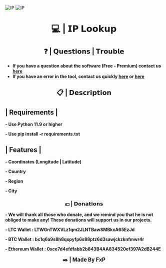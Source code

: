 ![IP](https://i.goopics.net/ggw8xk.png)
![IP](https://i.goopics.net/wyj1kg.png)

<h1 align="center">💻 | 𝗜𝗣 𝗟𝗼𝗼𝗸𝘂𝗽</h1>

<h2 align="center">❓ | 𝗤𝘂𝗲𝘀𝘁𝗶𝗼𝗻𝘀 | 𝗧𝗿𝗼𝘂𝗯𝗹𝗲</h2>

- **If you have a question about the software (Free - Premium) contact us [here](https://discord.gg/DFruWp6U9x)**
- **If you have an error in the tool, contact us quickly [here](https://discord.gg/DFruWp6U9x) or [here](https://github.com/FxP-ro/iplookup/issues)**

<h2 align="center">📋 | 𝗗𝗲𝘀𝗰𝗿𝗶𝗽𝘁𝗶𝗼𝗻</h2>

## | Requirements |
**- Use Python 11.9 or higher**

**- Use pip install -r requirements.txt**

## | Features |
**- Coordinates (Longitude | Latitude)**

**- Country**

**- Region**

**- City**

<h3 align="center">💶 | 𝗗𝗼𝗻𝗮𝘁𝗶𝗼𝗻𝘀</h3>

**- We will thank all those who donate, and we remind you that he is not obliged to make any! These donations will support us in our projects.**


**- LTC Wallet : LTWGnTWXVLz1qm2JLNTBawSMBkxA65EzJd**

**- BTC Wallet : bc1q6a9s8h8qxpyfp6s88ptz6d3sawjckzknfmwr4r**

**- Ethereum Wallet : 0xce7d4efdfabb2b843B4AA834520ef397A2dB244E**

<p align="center">
  <b><big>✒️ | Made By FxP</big></b>
</p>


